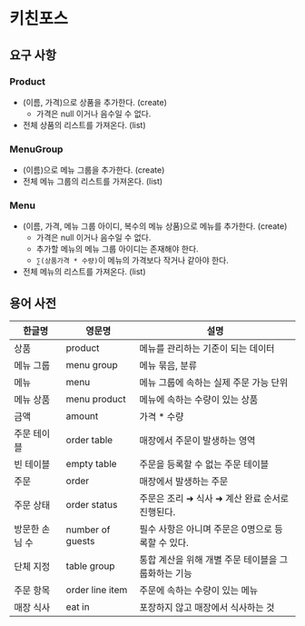 # 키친포스

## 요구 사항

### Product
- (이름, 가격)으로 상품을 추가한다. (create)
  - 가격은 null 이거나 음수일 수 없다.
- 전체 상품의 리스트를 가져온다. (list)

### MenuGroup
- (이름)으로 메뉴 그룹을 추가한다. (create)
- 전체 메뉴 그룹의 리스트를 가져온다. (list)

### Menu
- (이름, 가격, 메뉴 그룹 아이디, 복수의 메뉴 상품)으로 메뉴를 추가한다. (create)
  - 가격은 null 이거나 음수일 수 없다.
  - 추가할 메뉴의 메뉴 그룹 아이디는 존재해야 한다.
  - `∑(상품가격 * 수량)`이 메뉴의 가격보다 작거나 같아야 한다.
- 전체 메뉴의 리스트를 가져온다. (list)

## 용어 사전
| 한글명 | 영문명 | 설명 |
| --- | --- | --- |
| 상품 | product | 메뉴를 관리하는 기준이 되는 데이터 |
| 메뉴 그룹 | menu group | 메뉴 묶음, 분류 |
| 메뉴 | menu | 메뉴 그룹에 속하는 실제 주문 가능 단위 |
| 메뉴 상품 | menu product | 메뉴에 속하는 수량이 있는 상품 |
| 금액 | amount | 가격 * 수량 |
| 주문 테이블 | order table | 매장에서 주문이 발생하는 영역 |
| 빈 테이블 | empty table | 주문을 등록할 수 없는 주문 테이블 |
| 주문 | order | 매장에서 발생하는 주문 |
| 주문 상태 | order status | 주문은 조리 ➜ 식사 ➜ 계산 완료 순서로 진행된다. |
| 방문한 손님 수 | number of guests | 필수 사항은 아니며 주문은 0명으로 등록할 수 있다. |
| 단체 지정 | table group | 통합 계산을 위해 개별 주문 테이블을 그룹화하는 기능 |
| 주문 항목 | order line item | 주문에 속하는 수량이 있는 메뉴 |
| 매장 식사 | eat in | 포장하지 않고 매장에서 식사하는 것 |
